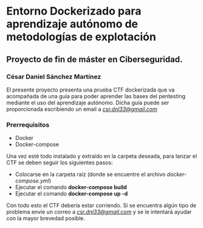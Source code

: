 # Entorno Dockerizado para aprendizaje autónomo de metodologías de explotación
## Proyecto de fin de máster en Ciberseguridad.
### César Daniel Sánchez Martínez
El presente proyecto presenta una prueba CTF dockerizada que va acompañada de una guía para poder aprender las bases del pentesting mediante el uso del aprendizaje autónomo.
Dicha guía puede ser proporcionada escribiendo un email a *csr.dnl33@gmail.com*

### Prerrequisitos
- Docker
- Docker-compose

Una vez esté todo instalado y extraído en la carpeta deseada, para lanzar el CTF se deben seguir los siguientes pasos:
- Colocarse en la carpeta raíz (donde se encuentre el archivo *docker-compose.yml*)
- Ejecutar el comando **docker-compose build**
- Ejecutar el comando **docker-compose up -d**

Con todo esto el CTF debería estar corriendo. Si se encuentra algún tipo de problema envíe un correo a *csr.dnl33@gmail.com* y se le intentará ayudar con la mayor brevedad posible.
